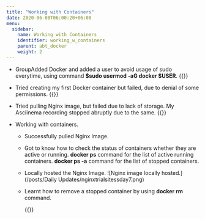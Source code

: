 ```yaml
---
title: "Working with Containers"
date: 2020-06-08T06:00:20+06:00
menu:
  sidebar:
    name: Working with Containers
    identifier: working_w_containers
    parent: abt_docker
    weight: 2
---
```


  - GroupAdded Docker and added a user to avoid usage of sudo everytime, using command **$sudo usermod -aG docker $USER**.
    {{<asciinema pzzcJ4ayAUglUXLOHFxFpKbQK>}}

  - Tried creating my first Docker container but failed, due to denial of some permissions.
    {{<asciinema UshelqIMVU9Wnu4FeHykHShiR>}}
  
  - Tried pulling Nginx image, but failed due to lack of storage. My Asciinema recording stopped abruptly due to the same.
    {{<asciinema uyUyl1VTwIHVl0asDS7U1Uj0X>}}

- Working with containers.

  - Successfully pulled Nginx Image.
  
  - Got to know how to check the status of containers whether they are active or running.
    **docker ps** command for the list of active running containers.
    **docker ps -a** command for the list of stopped containers.
    
  - Locally hosted the Nginx Image.
    ![Nginx image locally hosted.](/posts/Daily Updates/nginxtrialsitessday7.png)
  
  - Learnt how to remove a stopped container by using **docker rm <ContainerID>** command.
  
    {{<asciinema qy4mU0eJnRxHp1HaZmOUALSKB>}}